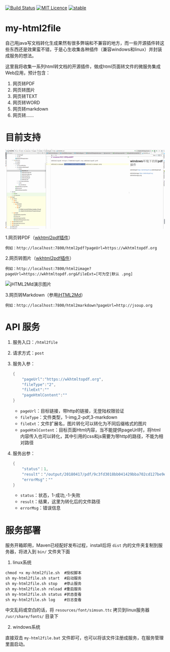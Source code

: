 [![Build Status](https://travis-ci.org/petterobam/my-html2file.svg?branch=master)](https://travis-ci.org/petterobam/my-html2file)
[![MIT Licence](https://badges.frapsoft.com/os/mit/mit.svg?v=103)](https://opensource.org/licenses/mit-license.php)
[![stable](http://badges.github.io/stability-badges/dist/stable.svg)](http://github.com/badges/stability-badges)

# my-html2file
自己用java写文档转化生成果然有很多弊端和不兼容的地方，而一些开源插件转这些东西还是效果蛮不错，于是心生收集各种插件（兼容windows和linux）并封装成服务的想法。

这里我将收集一系列html转文档的开源插件，做成html页面转文件的微服务集成Web应用，预计包含：

1. 网页转PDF
2. 网页转图片
3. 网页转TEXT
4. 网页转WORD
5. 网页转markdown
6. 网页转......

# 目前支持

![wkhtmltopdf演示图片](docs/images/my-html2file-pdf-image.gif)

1.网页转PDF（[wkhtml2pdf插件](https://wkhtmltopdf.org)）

    例如：http://localhost:7800/html2pdf?pageUrl=https://wkhtmltopdf.org

2.网页转图片（[wkhtml2pdf插件](https://wkhtmltopdf.org)）

    例如：http://localhost:7800/html2image?pageUrl=https://wkhtmltopdf.org&fileExt=[可为空|默认 .png]

![jHTML2Md演示图片](docs/images/my-html2file-markdown.gif)

3.网页转Markdown（参用[jHTML2Md](https://github.com/pnikosis/jHTML2Md)）

    例如：http://localhost:7800/html2markdown?pageUrl=http://jsoup.org

# API 服务

1. 服务入口：```/html2file```

2. 请求方式：```post```

3. 服务入参：
    ```java
    {
        "pageUrl":"https://wkhtmltopdf.org",
        "fileType":"2",
        "fileExt":""
        "pageHtmlContent":""
    }
    ```
    - ```pageUrl```：目标链接，带http的链接，无登陆权限验证
    - ```fileType```：文件类型，1-img,2-pdf,3-markdown
    - ```fileExt```：文件扩展名，图片转化可以转化为不同后缀格式的图片
    - ```pageHtmlContent```：目标页面Html内容，当不能提供pageUrl时，将html内容传入也可以转化，其中引用的css和js需要为带http的路径，不能为相对路径

4. 服务出参：
    ```java
    {
        "status"：1,
        "result"："/output/20180417/pdf/9c3fd3018bb041429bba702cd127be9e.pdf",
        "errorMsg"：""
    }
    ```
    - ```status```：状态，1-成功,-1-失败
    - ```result```：结果，这里为转化后的文件路径
    - ```errorMsg```：错误信息

# 服务部署

服务开箱即用，Maven已经配好发布过程，install后将 ```dist``` 内的文件夹复制到服务器，将进入到 ```bin/``` 文件夹下面

1. linux系统

```
chmod +x my-html2file.sh  #授权脚本
sh my-html2file.sh start  #启动服务
sh my-html2file.sh stop   #停止服务
sh my-html2file.sh reload #重启服务
sh my-html2file.sh status #状态查看
sh my-html2file.sh log    #日志查看
```
中文乱码或空白的话，将 ```resources/font/simsun.ttc``` 拷贝到linux服务器 ```/usr/share/fonts/``` 目录下

2. windows系统

直接双击 ```my-html2file.bat``` 文件即可，也可以将该文件注册成服务，在服务管理里面启动。

